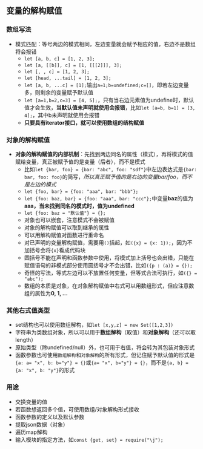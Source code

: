 ## 变量的解构赋值
### 数组写法
- 模式匹配：等号两边的模式相同，左边变量就会赋予相应的值，右边不是数组将会报错
    - `let [a, b, c] = [1, 2, 3];`
    - `let [a, [[b]], c] = [1, [[[2]]], 3];`
    - `let [, , c] = [1, 2, 3];`
    - `let [head, ...tail] = [1, 2, 3];`
    - `let [a, b, ...c] = [1];`输出`a=1;b=undefined;c=[]`，即若左边变量多，则剩余的变量赋予默认值
    - `let [a=1,b=2,c=3] = [4, 5];`，只有当右边元素值为undefine时，默认值才会生效，**当默认值未声明就使用会报错**，比如`let [a=b, b=1] = [3, 4];`，其中b未声明就使用会报错
    - **只要具有iterator接口，就可以使用数组的结构赋值**
### 对象的解构赋值
- **对象的解构赋值的内部机制**：先找到两边同名的属性（模式），再将模式的值赋给变量，真正被赋予值的是变量（后者），而不是模式
    - 比如`let {bar, foo} = {bar: "abc", foo: "sdf"}`中左边表达式是`{bar: bar, foo: foo}`的简写，*所以真正赋予值的是右边的变量bar/foo，而不是左边的模式*
    - `let {foo, bar} = {foo: "aaa", bar: "bbb"};`
    - `let {foo: baz, bar} = {foo: "aaa", bar: "ccc"};`中变量**baz**的值为**aaa，当未找到同名的模式时，值为undefined**
    - `let {foo: baz = "默认值"} = {};`
    - 对象也可以嵌套，注意模式不会被赋值
    - 对象的解构赋值可以取到继承的属性
    - 可以用解构赋值对函数进行重命名
    - 对已声明的变量解构赋值，需要用`()`括起，如`({x} = {x: 1});`，因为不加括号会将`{x}`看成代码块
    - 圆括号不能在声明和函数参数中使用，将模式加上括号也会出错，只能在赋值语句的非模式部分使用圆括号才不会出错，比如`({p : (a)} = {});`
    - 奇怪的写法，等式左边可以不放置任何变量，但等式合法可执行，如`({} = "abc");`
    - 数组的本质是对象，在对象解构赋值中右式可以用数组形式，但应注意数组的属性为**0, 1, ...**
### 其他右式值类型
- set结构也可以使用数组解构，如`let [x,y,z] = new Set([1,2,3])`
- 字符串为类数组对象，所以可以用于**数组解构**（取值）和**对象解构**（还可以取length）
- 原始类型（除undefined/null）外，也可用于右值，将会转为其包装对象形式
- 函数参数也可使用`数组解构`和`对象解构`的所有形式，但记住赋予默认值的形式是`{a: a= "x", b: b="y"} = {}`或`{a= "x", b="y"} = {}`，而不是`{a, b} = {a: "x", b: "y"}`的形式
### 用途
- 交换变量的值
- 若函数想返回多个值，可使用数组/对象解构形式接收
- 函数参数的定义以及默认参数
- 提取json数据（对象）
- 遍历map解构
- 输入模块的指定方法，如`const {get, set} = require("\j");`

